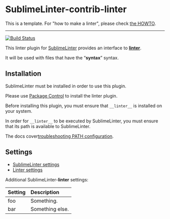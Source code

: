 # SublimeLinter-contrib-__linter__

This is a template. For "how to make a linter", please check [the HOWTO](HOWTO.md).

-----------------------------------------------------------------

[![Build Status](https://travis-ci.org/SublimeLinter/SublimeLinter-contrib-__linter__.svg?branch=master)](https://travis-ci.org/SublimeLinter/SublimeLinter-contrib-__linter__)

This linter plugin for [SublimeLinter](https://github.com/SublimeLinter/SublimeLinter) provides an interface to
[__linter__](__linter_homepage__).

It will be used with files that have the “__syntax__” syntax.

## Installation

SublimeLinter must be installed in order to use this plugin.

Please use [Package Control](https://packagecontrol.io) to install the linter plugin.

Before installing this plugin, you must ensure that `__linter__` is installed
on your system.

In order for `__linter__` to be executed by SublimeLinter, you must ensure that
its path is available to SublimeLinter.

The docs cover[troubleshooting PATH configuration](http://sublimelinter.readthedocs.io/en/latest/troubleshooting.html#finding-a-linter-executable).

## Settings

- [SublimeLinter settings](http://sublimelinter.readthedocs.org/en/latest/settings.html)
- [Linter settings](http://sublimelinter.readthedocs.org/en/latest/linter_settings.html)

Additional SublimeLinter-__linter__ settings:

|Setting|Description    |
|:------|:--------------|
|foo    |Something.     |
|bar    |Something else.|
